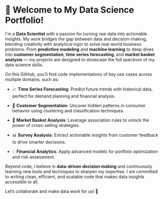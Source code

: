 # 👋 Welcome to My Data Science Portfolio!

I'm a **Data Scientist** with a passion for turning raw data into actionable insights. My work bridges the gap between data and decision-making, blending creativity with analytical rigor to solve real-world business problems. From **predictive modeling** and **machine learning** to deep dives into **customer segmentation**, **time series forecasting**, and **market basket analysis** — my projects are designed to showcase the full spectrum of my data science skills.

On this GitHub, you’ll find code implementations of key use cases across multiple domains, such as:

- 📈 **Time Series Forecasting**: Predict future trends with historical data, perfect for demand planning and financial analysis.
  
- 👥 **Customer Segmentation**: Uncover hidden patterns in consumer behavior using clustering and classification techniques.
  
- 🛒 **Market Basket Analysis**: Leverage association rules to unlock the power of cross-selling strategies.
  
- 📊 **Survey Analysis**: Extract actionable insights from customer feedback to drive smarter decisions.
  
- 💡 **Financial Analytics**: Apply advanced models for portfolio optimization and risk assessment.

Beyond code, I believe in **data-driven decision making** and continuously learning new tools and techniques to sharpen my expertise. I am committed to writing clean, efficient, and scalable code that makes data insights accessible to all.

Let’s collaborate and make data work for us! 🚀
